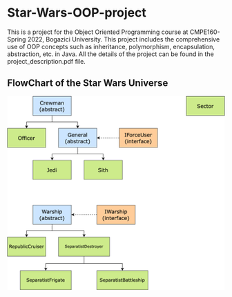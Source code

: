 # Star-Wars-OOP-project

This is a project for the Object Oriented Programming course at CMPE160-Spring 2022, Bogazici University.
This project includes the comprehensive use of OOP concepts such as inheritance, polymorphism, encapsulation, abstraction, etc. in Java.
All the details of the project can be found in the project_description.pdf file.


## FlowChart of the Star Wars Universe
![FlowChart](StarwarsFlowchart.png)

